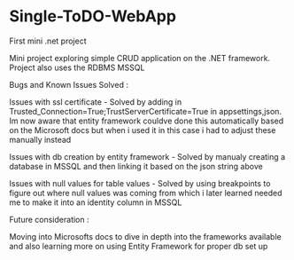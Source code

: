 # Single-ToDO-WebApp
First mini .net project

Mini project exploring simple CRUD application on the .NET framework. 
Project also uses the RDBMS MSSQL

Bugs and Known Issues Solved :

Issues with ssl certificate - Solved by adding in Trusted_Connection=True;TrustServerCertificate=True in appsettings,json. Im now aware that entity framework couldve done this automatically based on the Microsoft docs but when i used it in this case i had 
to adjust these manually instead

Issues with db creation by entity framework - Solved by manualy creating a database in MSSQL and then linking it based on the json string above

Issues with null values for table values - Solved by using breakpoints to figure out where null values was coming from which i later learned needed me to make it into an identity column in MSSQL 

Future consideration :

Moving into Microsofts docs to dive in depth into the frameworks available and also learning more on using Entity Framework for proper db set up 
 
